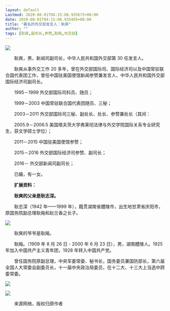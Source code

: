 ```yaml
---
layout: default
Lastmod: 2020-08-01T04:15:08.935675+00:00
date: 2020-08-01T04:15:08.935495+00:00
title: "著名的外交部发言人：耿爽"
author: ""
tags: [耿爽,副司长,参赞,耿飚,外交部]
---
```


![](https://images.weserv.nl/?url=http%3A//dingyue.ws.126.net/2020/0331/75adf5b6j00q81d82001gd200rs00ijg00rs00ij.jpg)

  

　　耿爽，男，新闻司副司长，中华人民共和国外交部第 30 任发言人。

　　耿爽从事外交工作 20 多年，曾在外交部国际司、国际经济司以及中国常驻联合国代表团工作，曾任中国驻美国使馆新闻参赞兼发言人、中华人民共和国外交部国际经济司副司长。

　　1995－1999 外交部国际司科员、随员；

　　1999－2003 中国常驻联合国代表团随员、三秘；

　　2003－2011 外交部国际司三秘、副处长、处长、参赞兼处长（其间：

　　2005.9－2006.5 美国塔夫茨大学弗莱彻法律与外交学院国际关系专业研究生，获文学硕士学位）；

　　2011－2015 中国驻美国使馆参赞；

　　2015－2016 外交部国际经济司参赞、副司长；

　　2016－ 外交部新闻司副司长；

　　已婚，有一女。

　　**扩展资料：**

　　**耿爽的父亲是耿志深。**  

　　耿志深（1942 年——1999 年），籍贯湖南省醴陵市，出生地甘肃省庆阳市，原国务院副总理耿飚和赵兰香之长子。

![](https://images.weserv.nl/?url=http%3A//dingyue.ws.126.net/2020/0331/96fed64dj00q81d82000ud200f600a0g00f600a0.jpg)

  

　　耿爽的爷爷是耿飚。

　　耿飚。（1909 年 8 月 26 日 - 2000 年 6 月 23 日），男，湖南醴陵人。1925 年加入中国共产主义青年团，1928 年转入中国共产党。

　　曾任国务院原副总理，中央军委常委、秘书长，国务委员兼国防部长，第六届全国人大常委会副委员长，十一届中央政治局委员，在十二大、十三大上当选中顾委常委。

![](https://images.weserv.nl/?url=http%3A//dingyue.ws.126.net/2020/0331/b178de97j00q81d82000yd200hp008og00hp008o.jpg)

  

![](https://images.weserv.nl/?url=http%3A//dingyue.ws.126.net/2020/0331/c765ce4bj00q81d82001xd200k500c9g00k500c9.jpg)

  

　　来源网络，版权归原作者

